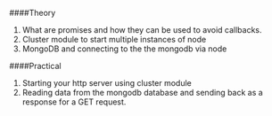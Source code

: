 ####Theory

1. What are promises and how they can be used to avoid callbacks.
2. Cluster module to start multiple instances of node
3. MongoDB and connecting to the the mongodb via node

####Practical

1. Starting your http server using cluster module
2. Reading data from the mongodb database and sending back as a response for a GET request.